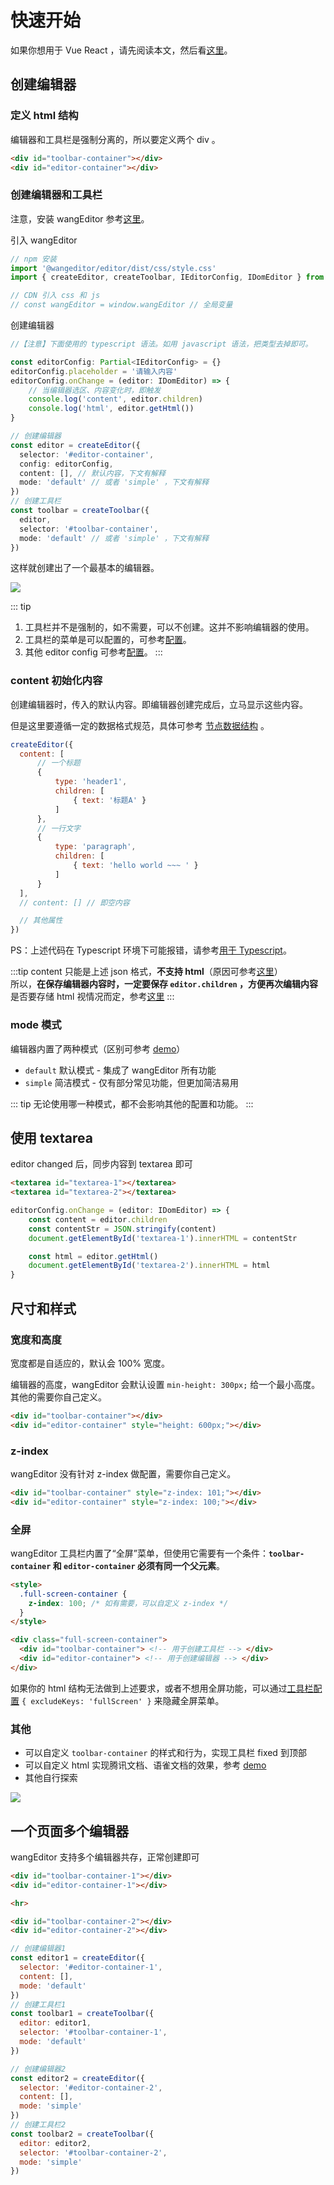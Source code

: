 # 快速开始

如果你想用于 Vue React ，请先阅读本文，然后看[这里](./for-frame.md)。

## 创建编辑器

### 定义 html 结构

编辑器和工具栏是强制分离的，所以要定义两个 div 。

```html
<div id="toolbar-container"></div>
<div id="editor-container"></div>
```

### 创建编辑器和工具栏

注意，安装 wangEditor 参考[这里](/v5/guide/installation.html)。

引入 wangEditor

```js
// npm 安装
import '@wangeditor/editor/dist/css/style.css'
import { createEditor, createToolbar, IEditorConfig, IDomEditor } from '@wangeditor/editor'

// CDN 引入 css 和 js
// const wangEditor = window.wangEditor // 全局变量
```

创建编辑器

```ts
//【注意】下面使用的 typescript 语法。如用 javascript 语法，把类型去掉即可。

const editorConfig: Partial<IEditorConfig> = {}
editorConfig.placeholder = '请输入内容'
editorConfig.onChange = (editor: IDomEditor) => {
    // 当编辑器选区、内容变化时，即触发
    console.log('content', editor.children)
    console.log('html', editor.getHtml())
}

// 创建编辑器
const editor = createEditor({
  selector: '#editor-container',
  config: editorConfig,
  content: [], // 默认内容，下文有解释
  mode: 'default' // 或者 'simple' ，下文有解释
})
// 创建工具栏
const toolbar = createToolbar({
  editor,
  selector: '#toolbar-container',
  mode: 'default' // 或者 'simple' ，下文有解释
})
```

这样就创建出了一个最基本的编辑器。

![](/image/editor.png)

::: tip
1. 工具栏并不是强制的，如不需要，可以不创建。这并不影响编辑器的使用。
2. 工具栏的菜单是可以配置的，可参考[配置](/v5/guide/toolbar-config.html)。
3. 其他 editor config 可参考[配置](/v5/guide/editor-config.html)。
:::

### content 初始化内容

创建编辑器时，传入的默认内容。即编辑器创建完成后，立马显示这些内容。

但是这里要遵循一定的数据格式规范，具体可参考 [节点数据结构](/v5/guide/node-define.html) 。

```js
createEditor({
  content: [
      // 一个标题
      {
          type: 'header1',
          children: [
              { text: '标题A' }
          ]
      },
      // 一行文字
      {
          type: 'paragraph',
          children: [
              { text: 'hello world ~~~ ' }
          ]
      }
  ],
  // content: [] // 即空内容

  // 其他属性
})
```

PS：上述代码在 Typescript 环境下可能报错，请参考[用于 Typescript](/v5/guide/for-ts.html)。

:::tip
content 只能是上述 json 格式，**不支持 html**（原因可参考[这里](https://github.com/wangeditor-team/wangEditor-v5/issues/233)）<br>
所以，**在保存编辑器内容时，一定要保存 `editor.children` ，方便再次编辑内容**<br>
是否要存储 html 视情况而定，参考[这里](/v5/guide/display.html)
:::

### mode 模式

编辑器内置了两种模式（区别可参考 [demo](https://www.wangeditor.com/demo/zh-CN/index.html)）
- `default` 默认模式 - 集成了 wangEditor 所有功能
- `simple` 简洁模式 - 仅有部分常见功能，但更加简洁易用

::: tip
无论使用哪一种模式，都不会影响其他的配置和功能。
:::

## 使用 textarea

editor changed 后，同步内容到 textarea 即可

```html
<textarea id="textarea-1"></textarea>
<textarea id="textarea-2"></textarea>
```

```js
editorConfig.onChange = (editor: IDomEditor) => {
    const content = editor.children
    const contentStr = JSON.stringify(content)
    document.getElementById('textarea-1').innerHTML = contentStr

    const html = editor.getHtml()
    document.getElementById('textarea-2').innerHTML = html
}
```

## 尺寸和样式

### 宽度和高度

宽度都是自适应的，默认会 100% 宽度。

编辑器的高度，wangEditor 会默认设置 `min-height: 300px;` 给一个最小高度。其他的需要你自己定义。

```html
<div id="toolbar-container"></div>
<div id="editor-container" style="height: 600px;"></div>
```

### z-index

wangEditor 没有针对 z-index 做配置，需要你自己定义。

```html
<div id="toolbar-container" style="z-index: 101;"></div>
<div id="editor-container" style="z-index: 100;"></div>
```

### 全屏

wangEditor 工具栏内置了“全屏”菜单，但使用它需要有一个条件：**`toolbar-container` 和 `editor-container` 必须有同一个父元素**。

```html
<style>
  .full-screen-container {
    z-index: 100; /* 如有需要，可以自定义 z-index */
  }
</style>

<div class="full-screen-container">
  <div id="toolbar-container"> <!-- 用于创建工具栏 --> </div>
  <div id="editor-container"> <!-- 用于创建编辑器 --> </div>
</div>
```

如果你的 html 结构无法做到上述要求，或者不想用全屏功能，可以通过[工具栏配置](/v5/guide/toolbar-config.html) `{ excludeKeys: 'fullScreen' }` 来隐藏全屏菜单。

### 其他

- 可以自定义 `toolbar-container` 的样式和行为，实现工具栏 fixed 到顶部
- 可以自定义 html 实现腾讯文档、语雀文档的效果，参考 [demo](https://www.wangeditor.com/demo/zh-CN/like-qq-doc.html)
- 其他自行探索

![](/image/yuque.png)

## 一个页面多个编辑器

wangEditor 支持多个编辑器共存，正常创建即可

```html
<div id="toolbar-container-1"></div>
<div id="editor-container-1"></div>

<hr>

<div id="toolbar-container-2"></div>
<div id="editor-container-2"></div>
```

```js
// 创建编辑器1
const editor1 = createEditor({
  selector: '#editor-container-1',
  content: [],
  mode: 'default'
})
// 创建工具栏1
const toolbar1 = createToolbar({
  editor: editor1,
  selector: '#toolbar-container-1',
  mode: 'default'
})

// 创建编辑器2
const editor2 = createEditor({
  selector: '#editor-container-2',
  content: [],
  mode: 'simple'
})
// 创建工具栏2
const toolbar2 = createToolbar({
  editor: editor2,
  selector: '#toolbar-container-2',
  mode: 'simple'
})
```